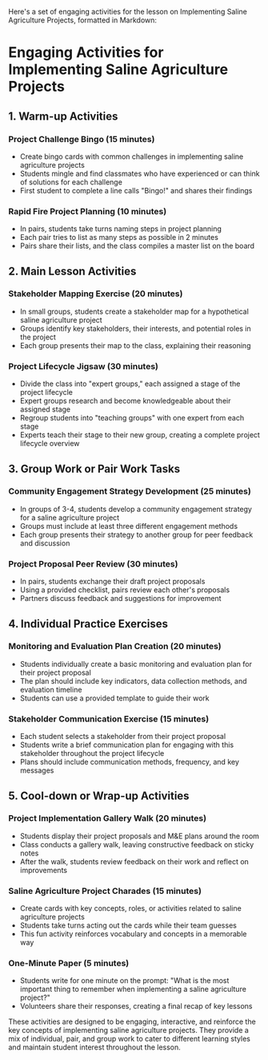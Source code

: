 Here's a set of engaging activities for the lesson on Implementing Saline Agriculture Projects, formatted in Markdown:

# Engaging Activities for Implementing Saline Agriculture Projects

## 1. Warm-up Activities

### Project Challenge Bingo (15 minutes)
- Create bingo cards with common challenges in implementing saline agriculture projects
- Students mingle and find classmates who have experienced or can think of solutions for each challenge
- First student to complete a line calls "Bingo!" and shares their findings

### Rapid Fire Project Planning (10 minutes)
- In pairs, students take turns naming steps in project planning
- Each pair tries to list as many steps as possible in 2 minutes
- Pairs share their lists, and the class compiles a master list on the board

## 2. Main Lesson Activities

### Stakeholder Mapping Exercise (20 minutes)
- In small groups, students create a stakeholder map for a hypothetical saline agriculture project
- Groups identify key stakeholders, their interests, and potential roles in the project
- Each group presents their map to the class, explaining their reasoning

### Project Lifecycle Jigsaw (30 minutes)
- Divide the class into "expert groups," each assigned a stage of the project lifecycle
- Expert groups research and become knowledgeable about their assigned stage
- Regroup students into "teaching groups" with one expert from each stage
- Experts teach their stage to their new group, creating a complete project lifecycle overview

## 3. Group Work or Pair Work Tasks

### Community Engagement Strategy Development (25 minutes)
- In groups of 3-4, students develop a community engagement strategy for a saline agriculture project
- Groups must include at least three different engagement methods
- Each group presents their strategy to another group for peer feedback and discussion

### Project Proposal Peer Review (30 minutes)
- In pairs, students exchange their draft project proposals
- Using a provided checklist, pairs review each other's proposals
- Partners discuss feedback and suggestions for improvement

## 4. Individual Practice Exercises

### Monitoring and Evaluation Plan Creation (20 minutes)
- Students individually create a basic monitoring and evaluation plan for their project proposal
- The plan should include key indicators, data collection methods, and evaluation timeline
- Students can use a provided template to guide their work

### Stakeholder Communication Exercise (15 minutes)
- Each student selects a stakeholder from their project proposal
- Students write a brief communication plan for engaging with this stakeholder throughout the project lifecycle
- Plans should include communication methods, frequency, and key messages

## 5. Cool-down or Wrap-up Activities

### Project Implementation Gallery Walk (20 minutes)
- Students display their project proposals and M&E plans around the room
- Class conducts a gallery walk, leaving constructive feedback on sticky notes
- After the walk, students review feedback on their work and reflect on improvements

### Saline Agriculture Project Charades (15 minutes)
- Create cards with key concepts, roles, or activities related to saline agriculture projects
- Students take turns acting out the cards while their team guesses
- This fun activity reinforces vocabulary and concepts in a memorable way

### One-Minute Paper (5 minutes)
- Students write for one minute on the prompt: "What is the most important thing to remember when implementing a saline agriculture project?"
- Volunteers share their responses, creating a final recap of key lessons

These activities are designed to be engaging, interactive, and reinforce the key concepts of implementing saline agriculture projects. They provide a mix of individual, pair, and group work to cater to different learning styles and maintain student interest throughout the lesson.